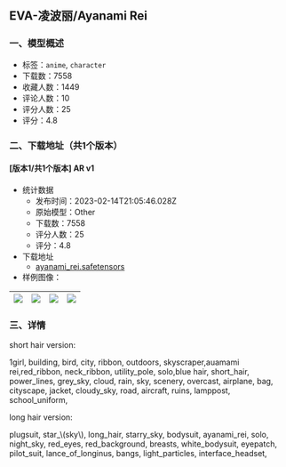 ## EVA-凌波丽/Ayanami Rei
### 一、模型概述

- 标签：`anime`, `character`
- 下载数：7558
- 收藏人数：1449
- 评论人数：10
- 评分人数：25
- 评分：4.8

### 二、下载地址（共1个版本）

#### [版本1/共1个版本] AR v1

- 统计数据
  - 发布时间：2023-02-14T21:05:46.028Z
  - 原始模型：Other
  - 下载数：7558
  - 评分人数：25
  - 评分：4.8
- 下载地址
  - [ayanami_rei.safetensors](https://civitai.com/api/download/models/10389)
- 样例图像：

| <img src="https://image.civitai.com/xG1nkqKTMzGDvpLrqFT7WA/00a797d9-2778-4abb-038b-afa8837c4b00/width=450/101335.jpeg" /> | <img src="https://image.civitai.com/xG1nkqKTMzGDvpLrqFT7WA/a8bb0380-baae-4973-eb69-942940517d00/width=450/101340.jpeg" /> | <img src="https://image.civitai.com/xG1nkqKTMzGDvpLrqFT7WA/dee88970-559e-4ea6-2000-7700b5516300/width=450/101339.jpeg" /> | <img src="https://image.civitai.com/xG1nkqKTMzGDvpLrqFT7WA/7f35d9d7-373c-448d-7c8a-e7e485936f00/width=450/101338.jpeg" /> |
| ---- | ---- | ---- | ---- |


### 三、详情
<p>short hair version:</p><p>1girl, building, bird, city, ribbon, outdoors, skyscraper,auamami rei,red_ribbon, neck_ribbon, utility_pole, solo,blue hair, short_hair, power_lines, grey_sky, cloud, rain, sky, scenery, overcast, airplane, bag, cityscape, jacket, cloudy_sky, road, aircraft, ruins, lamppost, school_uniform,</p><p>long hair version:</p><p>plugsuit, star_\(sky\), long_hair, starry_sky, bodysuit, ayanami_rei, solo, night_sky, red_eyes, red_background, breasts, white_bodysuit, eyepatch, pilot_suit, lance_of_longinus, bangs, light_particles, interface_headset, </p>